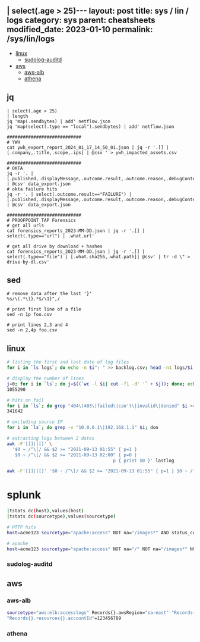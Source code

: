 | select(.age > 25)---
layout: post
title: sys / lin / logs
category: sys
parent: cheatsheets
modified_date: 2023-01-10
permalink: /sys/lin/logs
---

<!-- vscode-markdown-toc -->
* [linux](#linux)
	* [sudolog-auditd](#sudolog-auditd)
* [aws](#aws)
	* [aws-alb](#aws-alb)
	* [athena](#athena)

<!-- vscode-markdown-toc-config
	numbering=false
	autoSave=true
	/vscode-markdown-toc-config -->
<!-- /vscode-markdown-toc -->

## jq
```
| select(.age > 25)
| length
jq 'map(.sendbytes) | add' netflow.json
jq 'map(select(.type == "local").sendbytes) | add' netflow.json

############################
# YWH
cat ywh_export_report_2024_01_17_14_50_01.json | jq -r '.[] | [.company,.title,.scope,.ips] | @csv ' > ywh_impacted_assets.csv

############################
# OKTA
jq -r '. | [.published,.displayMessage,.outcome.result,.outcome.reason,.debugContext.debugData.result,.debugContext.debugData.smsProvider,.debugContext.debugData.phoneNumber,.actor.alternateId,.client.userAgent.os,.client.userAgent.browser,.request.ipChain[0].ip,.client.ipAddress,.client.geographicalContext.city,.client.geographicalContext.country] | @csv' data_export.json
# okta failure hits
jq -r '. | select(.outcome.result=="FAILURE") | [.published,.displayMessage,.outcome.result,.outcome.reason,.debugContext.debugData.result,.debugContext.debugData.smsProvider,.debugContext.debugData.phoneNumber,.actor.alternateId,.client.userAgent.os,.request.ipChain[0].ip,.client.ipAddress,.client.geographicalContext.city,.client.geographicalContext.country] | @csv' data_export.json

############################
# PROOFPOINT TAP Forensics
# get all urls
cat forensics_reports_2023-MM-DD.json | jq -r '.[] | select(.type=="url") | .what.url' 

# get all drive by download + hashes
cat forensics_reports_2023-MM-DD.json | jq -r '.[] | select(.type=="file") | [.what.sha256,.what.path]| @csv' | tr -d \" > drive-by-dl.csv'
```

## sed
```
# remove data after the last '}'
%s/\(.*\)}.*$/\1}",/

# print first line of a file
sed -n 1p foo.csv

# print lines 2,3 and 4
sed -n 2,4p foo.csv
```

## <a name='linux'></a>linux
```sh
# listing the first and last date of log files 
for i in `ls logs`; do echo -n $i"; " >> backlog.csv; head -n1 logs/$i |awk -F '[]]|[[]' '{ print $2 }'| tr -d '\n' >> backlog.csv; echo -n "; " >> backlog.csv; tail -n1 logs/$i |awk -F '[]]|[[]' '{ print $2 }' |tr -d '\n' >> backlog.csv; echo "; " >> backlog.csv; done

# display the number of lines
j=0; for i in `ls`; do j=$((`wc -l $i| cut -f1 -d' '` + $j)); done; echo $j
1055290

# hits on fail
for i in `ls`; do grep "404\|403\|failed\|can't\|invalid\|denied" $i >> /tmp/hits_on-fail.log; done; wc -l /tmp/hits_on-fail.log
341642

# excluding source IP
for i in `ls`; do grep -v "10.0.0.1\|192.168.1.1" $i; don

# extracting logs between 2 dates
awk -F'[]]|[[]' \
  '$0 ~ /^\[/ && $2 >= "2021-09-13 01:55" { p=1 }
   $0 ~ /^\[/ && $2 >= "2021-09-13 02:00" { p=0 }
                                        p { print $0 }' lastlog

awk -F'[]]|[[]' '$0 ~ /^\[/ && $2 >= "2021-09-13 01:55" { p=1 } $0 ~ /^\[/ && $2 >= "2021-09-13 02:00" { p=0 } p { print $0 }' lastlog
```

# splunk
```sh
|tstats dc(host),values(host)
|tstats dc(sourcetype),values(sourcetype)

# HTTP hits
host=acme123 sourcetype="apache:access" NOT na="/images*" AND status_code=200 | stats count by date_hour, date_mday

# apache
host=acme123 sourcetype="apache:access" NOT na="/" NOT na="/images*" NOT na="/sys/bus*" NOT na="/icon*" AND status_code=200 | table _time, client_ip,url_new,uri
```

### <a name='sudolog-auditd'></a>sudolog-auditd

## <a name='aws'></a>aws

### <a name='aws-alb'></a>aws-alb
```sh
sourcetype="aws:elb:accesslogs" Records{}.awsRegion="sa-east" "Records{}.eventSource"="elasticloadbalancing.amazonaws.com"
"Records{}.resources{}.accountId"=123456789
```

### <a name='athena'></a>athena

